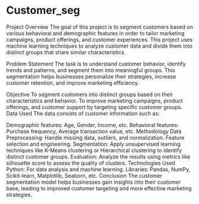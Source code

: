# Customer_seg
Project Overview
The goal of this project is to segment customers based on various behavioral and demographic features in order to tailor marketing campaigns, product offerings, and customer experiences. This project uses machine learning techniques to analyze customer data and divide them into distinct groups that share similar characteristics.

Problem Statement
The task is to understand customer behavior, identify trends and patterns, and segment them into meaningful groups. This segmentation helps businesses personalize their strategies, increase customer retention, and improve marketing efficiency.

Objective
To segment customers into distinct groups based on their characteristics and behavior.
To improve marketing campaigns, product offerings, and customer support by targeting specific customer groups.
Data Used
The data consists of customer information such as:

Demographic features: Age, Gender, Income, etc.
Behavioral features: Purchase frequency, Average transaction value, etc.
Methodology
Data Preprocessing:
Handle missing data, outliers, and normalization.
Feature selection and engineering.
Segmentation:
Apply unsupervised learning techniques like K-Means clustering or Hierarchical clustering to identify distinct customer groups.
Evaluation:
Analyze the results using metrics like silhouette score to assess the quality of clusters.
Technologies Used
Python: For data analysis and machine learning.
Libraries: Pandas, NumPy, Scikit-learn, Matplotlib, Seaborn, etc.
Conclusion
The customer segmentation model helps businesses gain insights into their customer base, leading to improved customer targeting and more effective marketing strategies.
